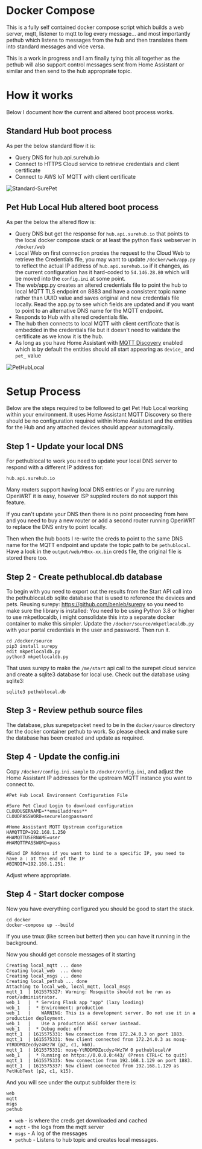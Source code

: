 # Docker Compose

This is a fully self contained docker compose script which builds a web server, mqtt, listener to mqtt to log every message... and most  importantly pethub which listens to messages from the hub and then translates them into standard messages and vice versa.

This is a work in progress and I am finally tying this all together as the pethub will also support control messages sent from Home Assistant or similar and then send to the hub appropriate topic.

# How it works
Below I document how the current and altered boot process works.

## Standard Hub boot process

As per the below standard flow it is:
- Query DNS for hub.api.surehub.io
- Connect to HTTPS Cloud service to retrieve credentials and client certificate
- Connect to AWS IoT MQTT with client certificate 

![Standard-SurePet](http://www.plantuml.com/plantuml/proxy?cache=no&src=https://raw.githubusercontent.com/plambrechtsen/pethublocal/main/docs/SurePet.iuml)

## Pet Hub Local Hub altered boot process

As per the below the altered flow is:
- Query DNS but get the response for `hub.api.surehub.io` that points to the local docker compose stack or at least the python flask webserver in `/docker/web`
- Local Web on first connection proxies the request to the Cloud Web to retrieve the Credentials file, you may want to update `/docker/web/app.py` to reflect the actual IP address of `hub.api.surehub.io` if it changes, as the current configuration has it hard-coded to `54.146.28.80` which will be moved into the `config.ini` at some point.
- The web/app.py creates an altered credentials file to point the hub to local MQTT TLS endpoint on 8883 and have a consistent topic name rather than UUID value and saves original and new credentials file locally. Read the app.py to see which fields are updated and if you want to point to an alternative DNS name for the MQTT endpoint.
- Responds to Hub with altered credentials file.
- The hub then connects to local MQTT with client certificate that is embedded in the credentials file but it doesn't need to validate the certificate as we know it is the hub.
- As long as you have Home Assistant with [MQTT Discovery](https://www.home-assistant.io/docs/mqtt/discovery/) enabled which is by default the entities should all start appearing as `device_` and `pet_` value

![PetHubLocal](http://www.plantuml.com/plantuml/proxy?cache=no&src=https://raw.githubusercontent.com/plambrechtsen/pethublocal/main/docs/Pethublocal.iuml)


# Setup Process
Below are the steps required to be followed to get Pet Hub Local working within your environment. It uses Home Assistant MQTT Discovery so there should be no configuration required within Home Assistant and the entities for the Hub and any attached devices should appear automagically.

## Step 1 - Update your local DNS
For pethublocal to work you need to update your local DNS server to respond with a different IP address for:
```
hub.api.surehub.io
```
Many routers support having local DNS entries or if you are running OpenWRT it is easy, however ISP suppled routers do not support this feature.

If you can't update your DNS then there is no point proceeding from here and you need to buy a new router or add a second router running OpenWRT to replace the DNS entry to point locally.

Then when the hub boots I re-write the creds to point to the same DNS name for the MQTT endpoint and update the topic path to be `pethublocal`.  Have a look in the `output/web/H0xx-xx.bin` creds file, the original file is stored there too.

## Step 2 - Create pethublocal.db database
To begin with you need to export out the results from the Start API call into the pethublocal.db sqlite database that is used to reference the devices and pets. Reusing surepy: https://github.com/benleb/surepy so you need to make sure the library is installed:
You need to be using Python 3.8 or higher to use mkpetlocaldb, i might consolidate this into a separate docker container to make this simpler.
Update the `/docker/source/mkpetlocaldb.py` with your portal credentials in the user and password. Then run it.
```
cd /docker/source
pip3 install surepy
edit mkpetlocaldb.py
python3 mkpetlocaldb.py
```
That uses surepy to make the `/me/start` api call to the surepet cloud service and create a sqlite3 database for local use. Check out the database using sqlite3:
```
sqlite3 pethublocal.db
```

## Step 3 - Review pethub source files 
The database, plus surepetpacket need to be in the `docker/source` directory for the docker container pethub to work. So please check and make sure the database has been created and update as required.

## Step 4 - Update the config.ini

Copy `/docker/config.ini.sample` to `/docker/config.ini`, and adjust the Home Assistant IP addresses for the upstream MQTT instance you want to connect to.

 ```
#Pet Hub Local Environment Configuration File

#Sure Pet Cloud Login to download configuration
CLOUDUSERNAME=**emailaddress**
CLOUDPASSWORD=securelongpassword

#Home Assistant MQTT Upstream configuration
HAMQTTIP=192.168.1.250
#HAMQTTUSERNAME=user
#HAMQTTPASSWORD=pass

#Bind IP Address if you want to bind to a specific IP, you need to have a : at the end of the IP
#BINDIP=192.168.1.251:
```

Adjust where appropriate.

## Step 4 - Start docker compose
Now you have everything configured you should be good to start the stack.
```
cd docker
docker-compose up --build
```

If you use tmux (like screen but better) then you can have it running in the background.

Now you should get console messages of it starting

```
Creating local_mqtt ... done
Creating local_web  ... done
Creating local_msgs ... done
Creating local_pethub ... done
Attaching to local_web, local_mqtt, local_msgs
mqtt_1  | 1615575327: Warning: Mosquitto should not be run as root/administrator.
web_1   |  * Serving Flask app "app" (lazy loading)
web_1   |  * Environment: production
web_1   |    WARNING: This is a development server. Do not use it in a production deployment.
web_1   |    Use a production WSGI server instead.
web_1   |  * Debug mode: off
mqtt_1  | 1615575331: New connection from 172.24.0.3 on port 1883.
mqtt_1  | 1615575331: New client connected from 172.24.0.3 as mosq-YtRDDMDZecdyz4Wz7W (p2, c1, k60).
mqtt_1  | 1615575331: mosq-YtRDDMDZecdyz4Wz7W 0 pethublocal/#
web_1   |  * Running on https://0.0.0.0:443/ (Press CTRL+C to quit)
mqtt_1  | 1615575335: New connection from 192.168.1.129 on port 1883.
mqtt_1  | 1615575337: New client connected from 192.168.1.129 as PetHubTest (p2, c1, k15).
```
And you will see under the output subfolder there is:
```
web
mqtt
msgs
pethub
```

- `web` - is where the creds get downloaded and cached
- `mqtt` - the logs from the mqtt server
- `msgs` - A log of the messages
- `pethub` - Listens to hub topic and creates local messages.
